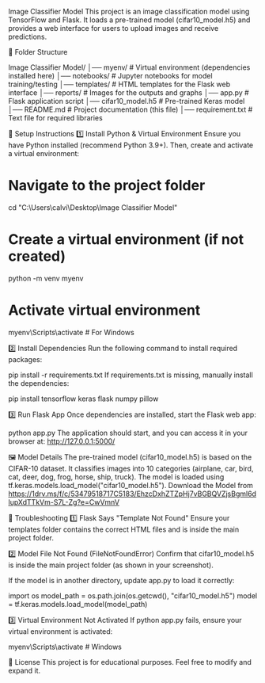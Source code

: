 Image Classifier Model
This project is an image classification model using TensorFlow and Flask. It loads a pre-trained model (cifar10_model.h5) and provides a web interface for users to upload images and receive predictions.

📂 Folder Structure

Image Classifier Model/
│── myenv/              # Virtual environment (dependencies installed here)
│── notebooks/          # Jupyter notebooks for model training/testing
│── templates/          # HTML templates for the Flask web interface
│── reports/            # Images for the outputs and graphs
│── app.py              # Flask application script
│── cifar10_model.h5    # Pre-trained Keras model
│── README.md           # Project documentation (this file)
│── requirement.txt     # Text file for required libraries

🔧 Setup Instructions
1️⃣ Install Python & Virtual Environment
Ensure you have Python installed (recommend Python 3.9+). Then, create and activate a virtual environment:

# Navigate to the project folder
cd "C:\Users\calvi\Desktop\Image Classifier Model"

# Create a virtual environment (if not created)
python -m venv myenv

# Activate virtual environment
myenv\Scripts\activate   # For Windows

2️⃣ Install Dependencies
Run the following command to install required packages:

pip install -r requirements.txt
If requirements.txt is missing, manually install the dependencies:

pip install tensorflow keras flask numpy pillow

3️⃣ Run Flask App
Once dependencies are installed, start the Flask web app:

python app.py
The application should start, and you can access it in your browser at:
http://127.0.0.1:5000/

🖼️ Model Details
The pre-trained model (cifar10_model.h5) is based on the CIFAR-10 dataset.
It classifies images into 10 categories (airplane, car, bird, cat, deer, dog, frog, horse, ship, truck).
The model is loaded using tf.keras.models.load_model("cifar10_model.h5").
Download the Model from https://1drv.ms/f/c/53479518717C5183/EhzcDxhZTZpHj7vBGBQVZjsBgml6dlupXdTTkVm-S7L-Zg?e=CwVmnV

📌 Troubleshooting
1️⃣ Flask Says "Template Not Found"
Ensure your templates folder contains the correct HTML files and is inside the main project folder.

2️⃣ Model File Not Found (FileNotFoundError)
Confirm that cifar10_model.h5 is inside the main project folder (as shown in your screenshot).

If the model is in another directory, update app.py to load it correctly:

import os
model_path = os.path.join(os.getcwd(), "cifar10_model.h5")
model = tf.keras.models.load_model(model_path)

3️⃣ Virtual Environment Not Activated
If python app.py fails, ensure your virtual environment is activated:

myenv\Scripts\activate   # Windows

📜 License
This project is for educational purposes. Feel free to modify and expand it.